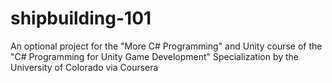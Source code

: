 # shipbuilding-101
An optional project for the "More C# Programming" and Unity course of the "C# Programming for Unity Game Development" Specialization by the University of Colorado via Coursera
